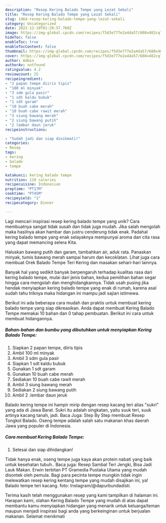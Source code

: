 ```yaml
---
description: "Resep Kering Balado Tempe yang Lezat Sekali"
title: "Resep Kering Balado Tempe yang Lezat Sekali"
slug: 1464-resep-kering-balado-tempe-yang-lezat-sekali
category: Uncategorized
date: 2022-12-10T01:29:57.760Z
image: https://img-global.cpcdn.com/recipes/f5d3e777e2a4da57/680x482cq70/kering-balado-tempe-foto-resep-utama.jpg
hideToc: false
enableToc: true
enableTocContent: false
thumbnail: https://img-global.cpcdn.com/recipes/f5d3e777e2a4da57/680x482cq70/kering-balado-tempe-foto-resep-utama.jpg
cover: https://img-global.cpcdn.com/recipes/f5d3e777e2a4da57/680x482cq70/kering-balado-tempe-foto-resep-utama.jpg
author: Admin
authorAv: notfound
ratingvalue: 4.2
reviewcount: 25
recipeingredient:
- "2 papan tempe diiris tipis"
- "100 ml minyak"
- "3 sdm gula pasir"
- "1 sdt kaldu bubuk"
- "1 sdt garam"
- "10 buah cabe merah"
- "10 buah cabe rawit merah"
- "3 siung bawang merah"
- "2 siung bawang putih"
- "2 lembar daun jeruk"
recipeinstructions:

- "Sudah jadi dan siap dinikmati!"
categories:
- Resep
tags:
- kering
- balado
- tempe

katakunci: kering balado tempe 
nutrition: 119 calories
recipecuisine: Indonesian
preptime: "PT17M"
cooktime: "PT45M"
recipeyield: "1"
recipecategory: Dinner

---
```





Lagi mencari inspirasi resep kering balado tempe yang unik? Cara membuatnya sangat tidak susah dan tidak juga mudah. Jika salah mengolah maka hasilnya akan hambar dan justru cenderung tidak enak. Padahal kering balado tempe yang enak selayaknya mempunyai aroma dan cita rasa yang dapat memancing selera Kita.





Haluskan bawang putih dan garam, tambahkan air, aduk rata. Panaskan minyak, tumis bawang merah sampai harum dan kecoklatan. Lihat juga cara membuat Orek Balado Tempe Teri Kering dan masakan sehari-hari lainnya.

Banyak hal yang sedikit banyak berpengaruh terhadap kualitas rasa dari kering balado tempe, mulai dari jenis bahan, kedua pemilihan bahan segar hingga cara mengolah dan menghidangkannya. Tidak usah pusing jika hendak menyiapkan kering balado tempe yang enak di rumah, karena asal sudah tahu triknya maka hidangan ini mampu jadi sajian istimewa.






Berikut ini ada beberapa cara mudah dan praktis untuk membuat kering balado tempe yang siap dikreasikan. Anda dapat membuat Kering Balado Tempe memakai 10 bahan dan 0 tahap pembuatan. Berikut ini cara untuk membuat hidangannya.

<!--inarticleads1-->

##### Bahan-bahan dan bumbu yang dibutuhkan untuk menyiapkan Kering Balado Tempe:

1. Siapkan 2 papan tempe, diiris tipis
1. Ambil 100 ml minyak
1. Ambil 3 sdm gula pasir
1. Siapkan 1 sdt kaldu bubuk
1. Gunakan 1 sdt garam
1. Gunakan 10 buah cabe merah
1. Sediakan 10 buah cabe rawit merah
1. Ambil 3 siung bawang merah
1. Sediakan 2 siung bawang putih
1. Ambil 2 .lembar daun jeruk


Balado kering tempe ini hampir mirip dengan resep kacang teri alias &#34;sukri&#34; yang ada di Jawa Barat. Sukri itu adalah singkatan, yaitu suuk teri, suuk artinya kacang tanah, jadi. Baca Juga: Step By Step membuat Resep Tongkol Balado. Oseng tempe adalah salah satu makanan khas daerah Jawa yang populer di Indonesia. 

<!--inarticleads2-->

##### Cara membuat Kering Balado Tempe:


1. Selesai dan siap dihidangkan!

Tidak hanya enak, oseng tempe juga kaya akan protein nabati yang baik untuk kesehatan tubuh.. Baca juga: Resep Sambal Teri Jengki, Bisa Jadi Lauk Makan. Erwin terbitan PT Gramedia Pustaka Utama yang mudah disontek oleh pemula. Bagi para pecinta tempe mungkin tidak ingin melewatkan resep kering kentang tempe yang mudah disajikan ini, ya! Balado tempe teri kacang. foto: Instagram/@dapurbundadisti. 

Terima kasih telah menggunakan resep yang kami tampilkan di halaman ini. Harapan kami, olahan Kering Balado Tempe yang mudah di atas dapat membantu kamu menyiapkan hidangan yang menarik untuk keluarga/teman maupun menjadi inspirasi bagi anda yang berkeinginan untuk berjualan makanan. Selamat menikmati
